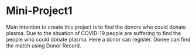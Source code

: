# Mini-Project1
Main intention to create this project is to find the donors who could donate plasma. Due to the situation of COVID-19 people are suffering to find the people who could donate plasma. Here a donor can register. Donee can find the match using Donor Record. 

